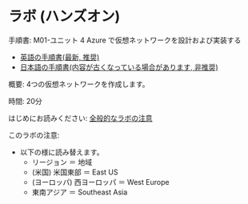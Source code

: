 # ラボ (ハンズオン)

手順書: M01-ユニット 4 Azure で仮想ネットワークを設計および実装する

- [英語の手順書(最新, 推奨)](https://github.com/MicrosoftLearning/AZ-700-Designing-and-Implementing-Microsoft-Azure-Networking-Solutions/blob/master/Instructions/Exercises/M01-Unit%204%20Design%20and%20implement%20a%20Virtual%20Network%20in%20Azure.md)
- [日本語の手順書(内容が古くなっている場合があります, 非推奨)](https://github.com/MicrosoftLearning/AZ-700-Designing-and-Implementing-Microsoft-Azure-Networking-Solutions.ja-jp/blob/main/Instructions/Exercises/M01-Unit%204%20Design%20and%20implement%20a%20Virtual%20Network%20in%20Azure.md)

概要: 4つの仮想ネットワークを作成します。

時間: 20分

はじめにお読みください: [全般的なラボの注意](lab.md)

このラボの注意:
- 以下の様に読み替えます。
  - リージョン ＝ 地域
  - (米国) 米国東部 ＝ East US
  - (ヨーロッパ) 西ヨーロッパ ＝ West Europe
  - 東南アジア ＝ Southeast Asia
